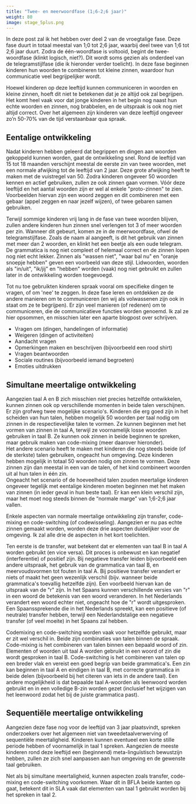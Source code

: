 ```yaml
---
title: "Twee- en meerwoordfase (1;6-2;6 jaar)"
weight: 80
image: stage_5plus.png
---
```


In deze post zal ik het hebben over deel 2 van de vroegtalige fase. Deze fase duurt in totaal meestal van 1;0 tot 2;6 jaar, waarbij deel twee van 1;6 tot 2;6 jaar duurt. Zodra de één-woordfase is voltooid, begint de twee-woordfase (klinkt logisch, niet?). Dit wordt soms gezien als onderdeel van de telegramstijlfase (die ik hieronder verder toelicht). In deze fase beginnen kinderen hun woorden te combineren tot kleine zinnen, waardoor hun communicatie veel begrijpelijker wordt.

Hoewel kinderen op deze leeftijd kunnen communiceren in woorden en kleine zinnen, hoeft dit niet te betekenen dat je ze altijd ook zal begrijpen. Het komt heel vaak voor dat jonge kinderen in het begin nog naast hun echte woorden en zinnen, nog brabbelen, en de uitspraak is ook nog niet altijd correct. Over het algemeen zijn kinderen van deze leeftijd ongeveer zo’n 50-70% van de tijd verstaanbaar qua spraak.

## Eentalige ontwikkeling
Nadat kinderen hebben geleerd dat begrippen en dingen aan woorden gekoppeld kunnen worden, gaat de ontwikkeling snel. Rond de leeftijd van 15 tot 18 maanden verschijnt meestal de eerste zin van twee woorden, met een normale afwijking tot de leeftijd van 2 jaar. Deze grote afwijking heeft te maken met de vuistregel van 50. Zodra kinderen ongeveer 50 woorden kennen en actief gebruiken, zullen ze ook zinnen gaan vormen. Vóór deze leeftijd en het aantal woorden zijn er wel al enkele "proto-zinnen" te zien. Voorbeelden hiervan zijn een woord zeggen en dit combineren met een gebaar (appel zeggen en naar jezelf wijzen), of twee gebaren samen gebruiken.

Terwijl sommige kinderen vrij lang in de fase van twee woorden blijven, zullen andere kinderen hun zinnen snel verlengen tot 3 of meer woorden per zin. Wanneer dit gebeurt, komen ze in de meerwoordfase, ofwel de telegramstijlfase. Zoals de naam al aangeeft, is dit het gebruik van zinnen met meer dan 2 woorden, en klinkt het een beetje als een oude telegram. De grammatica is nog niet compleet of helemaal correct en de zinnen lopen nog niet echt lekker. Zinnen als "wassen niet", "waar bal nu" en "oranje snoepje hebben" geven een voorbeeld van deze stijl. Lidwoorden, woorden als "in/uit", "ik/jij" en "hebben" worden (vaak) nog niet gebruikt en zullen later in de ontwikkeling worden toegevoegd.

Tot nu toe gebruikten kinderen spraak vooral om specifieke dingen te vragen, of om 'nee' te zeggen. In deze fase leren en ontdekken ze de andere manieren om te communiceren (en wij als volwassenen zijn ook in staat om ze te begrijpen). Er zijn veel manieren (of redenen) om te communiceren, die de communicatieve functies worden genoemd. Ik zal ze hier opsommen, en misschien later een aparte blogpost over schrijven.
- Vragen om (dingen, handelingen of informatie)
- Weigeren (dingen of activiteiten)
- Aandacht vragen
- Opmerkingen maken en beschrijven (bijvoorbeeld een rood shirt)
- Vragen beantwoorden
- Sociale routines (bijvoorbeeld iemand begroeten)
- Emoties uitdrukken

## Simultane meertalige ontwikkeling
Aangezien taal A en B zich misschien niet precies hetzelfde ontwikkelen, kunnen zinnen ook op verschillende momenten in beide talen verschijnen. Er zijn grofweg twee mogelijke scenario's. Kinderen die erg goed zijn in het scheiden van hun talen, hebben mogelijk 50 woorden per taal nodig om zinnen in de respectievelijke talen te vormen. Ze kunnen beginnen met het vormen van zinnen in taal A, terwijl ze voornamelijk losse woorden gebruiken in taal B. Ze kunnen ook zinnen in beide beginnen te spreken, maar gebruik maken van code-mixing (meer daarover hieronder).  
Het andere scenario heeft te maken met kinderen die nog steeds beide (of de sterkste) talen gebruiken, ongeacht hun omgeving. Deze kinderen hebben mogelijk in totaal 50 woorden nodig om zinnen te vormen. Deze zinnen zijn dan meestal in een van de talen, of het kind combineert woorden uit al hun talen in één zin.  
Ongeacht het scenario of de hoeveelheid talen zouden meertalige kinderen ongeveer tegelijk met eentalige kinderen moeten beginnen met het maken van zinnen (in ieder geval in hun beste taal). Er kan een klein verschil zijn, maar het moet nog steeds binnen de “normale marge” van 1;6-2;6 jaar vallen.

Enkele aspecten van normale meertalige ontwikkeling zijn transfer, code-mixing en code-switching (of codewisseling). Aangezien er nu pas echte zinnen gemaakt worden, worden deze drie aspecten duidelijker voor de omgeving. Ik zal alle drie de aspecten in het kort toelichten.

Ten eerste is de transfer, wat betekent dat er elementen van taal B in taal A worden gebruikt (en vice versa). Dit proces is onbewust en kan negatief (interferentie) of positief zijn. Bij negatieve transfer leiden bijvoorbeeld een andere uitspraak, het gebruik van de grammatica van taal B, en meervoudsvormen tot fouten in taal A. Bij positieve transfer verandert er niets of maakt het geen wezenlijk verschil (bijv. wanneer beide grammatica's toevallig hetzelfde zijn). Een voorbeeld hiervan kan de uitspraak van de "r" zijn. In het Spaans kunnen verschillende versies van "r" in een woord de betekenis van een woord veranderen. In het Nederlands verandert een woord echter niet, ongeacht hoe de "r" wordt uitgesproken. Een Spaanssprekende die in het Nederlands spreekt, kan een positieve (of neutrale) transfer hebben, terwijl een Nederlandstalige een negatieve transfer (of veel moeite) in het Spaans zal hebben.

Codemixing en code-switching worden vaak voor hetzelfde gebruikt, maar er zit wel verschil in. Beide zijn combinaties van talen binnen de spraak. Code-mixing is het combineren van talen binnen een bepaald woord of zin. Elementen of woorden uit taal A worden gebruikt in een woord of zin die wordt gesproken in taal B. Code-switching is het combineren van talen op een breder vlak en vereist een goed begrip van beide grammatica's. Een zin kan beginnen in taal A en eindigen in taal B, met correcte grammatica in beide delen (bijvoorbeeld bij het citeren van iets in de andere taal). Een andere mogelijkheid is dat bepaalde taal A-woorden als leenwoord worden gebruikt en in een volledige B-zin worden gezet (inclusief het wijzigen van het leenwoord zodat het bij de juiste grammatica past).

## Sequentiële meertalige ontwikkeling
Aangezien deze fase nog voor de leeftijd van 3 jaar plaatsvindt, spreken onderzoekers over het algemeen niet van tweedetaalverwerving of sequentiële meertaligheid. Kinderen kunnen eventueel een korte stille periode hebben of voornamelijk in taal 1 spreken. Aangezien de meeste kinderen rond deze leeftijd een (beginnend) meta-linguïstisch bewustzijn hebben, zullen ze zich snel aanpassen aan hun omgeving en de gewenste taal gebruiken.

Net als bij simultane meertaligheid, kunnen aspecten zoals transfer, code-mixing en code-switching voorkomen. Waar dit in BFLA beide kanten op gaat, betekent dit in SLA vaak dat elementen van taal 1 gebruikt worden bij het spreken in taal 2.